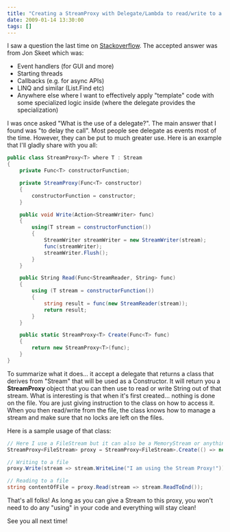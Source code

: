 ```yaml
---
title: "Creating a StreamProxy with Delegate/Lambda to read/write to a file"
date: 2009-01-14 13:30:00
tags: []
---
```


I saw a question the last time on [Stackoverflow](http://stackoverflow.com/questions/191153/when-would-you-use-delegates-in-c "When would you use delegates in C#"). The accepted answer was from Jon Skeet which was:

*   Event handlers (for GUI and more)
*   Starting threads
*   Callbacks (e.g. for async APIs)
*   LINQ and similar (List.Find etc)
*   Anywhere else where I want to effectively apply "template" code with some specialized logic inside (where the delegate provides the specialization)

I was once asked "What is the use of a delegate?". The main answer that I found was "to delay the call". Most people see delegate as events most of the time. However, they can be put to much greater use. Here is an example that I'll gladly share with you all:

```cs
public class StreamProxy<T> where T : Stream
{
    private Func<T> constructorFunction;

    private StreamProxy(Func<T> constructor)
    {
        constructorFunction = constructor;
    }

    public void Write(Action<StreamWriter> func)
    {
        using(T stream = constructorFunction())
        {
            StreamWriter streamWriter = new StreamWriter(stream);
            func(streamWriter);
            streamWriter.Flush();
        }
    }

    public String Read(Func<StreamReader, String> func)
    {
        using (T stream = constructorFunction())
        {
            string result = func(new StreamReader(stream));
            return result;
        }
    }

    public static StreamProxy<T> Create(Func<T> func)
    {
        return new StreamProxy<T>(func);
    }
}
```

To summarize what it does... it accept a delegate that returns a class that derives from "Stream" that will be used as a Constructor. It will return you a **StreamProxy** object that you can then use to read or write String out of that stream.          What is interesting is that when it's first created... nothing is done on the file. You are just giving instruction to the class on how to access it.          When you then read/write from the file, the class knows how to manage a stream and make sure that no locks are left on the files.          

Here is a sample usage of that class:

```cs
// Here I use a FileStream but it can also be a MemoryStream or anything that derives from Stream
StreamProxy<FileStream> proxy = StreamProxy<FileStream>.Create(() => new FileStream(@"C:\MyTest.txt", FileMode.OpenOrCreate));

// Writing to a file
proxy.Write(stream => stream.WriteLine("I am using the Stream Proxy!"));

// Reading to a file
string contentOfFile = proxy.Read(stream => stream.ReadToEnd());
```

That's all folks! As long as you can give a Stream to this proxy, you won't need to do any "using" in your code and everything will stay clean!

See you all next time!